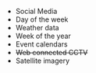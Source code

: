 * Social Media
* Day of the week
* Weather data
* Week of the year
* Event calendars
* ~~Web connected CCTV~~
* Satellite imagery
